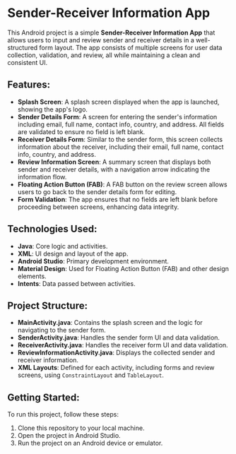 # Sender-Receiver Information App

This Android project is a simple **Sender-Receiver Information App** that allows users to input and review sender and receiver details in a well-structured form layout. The app consists of multiple screens for user data collection, validation, and review, all while maintaining a clean and consistent UI.

## Features:
- **Splash Screen**: A splash screen displayed when the app is launched, showing the app's logo.
- **Sender Details Form**: A screen for entering the sender's information including email, full name, contact info, country, and address. All fields are validated to ensure no field is left blank.
- **Receiver Details Form**: Similar to the sender form, this screen collects information about the receiver, including their email, full name, contact info, country, and address.
- **Review Information Screen**: A summary screen that displays both sender and receiver details, with a navigation arrow indicating the information flow.
- **Floating Action Button (FAB)**: A FAB button on the review screen allows users to go back to the sender details form for editing.
- **Form Validation**: The app ensures that no fields are left blank before proceeding between screens, enhancing data integrity.

## Technologies Used:
- **Java**: Core logic and activities.
- **XML**: UI design and layout of the app.
- **Android Studio**: Primary development environment.
- **Material Design**: Used for Floating Action Button (FAB) and other design elements.
- **Intents**: Data passed between activities.

## Project Structure:
- **MainActivity.java**: Contains the splash screen and the logic for navigating to the sender form.
- **SenderActivity.java**: Handles the sender form UI and data validation.
- **ReceiverActivity.java**: Handles the receiver form UI and data validation.
- **ReviewInformationActivity.java**: Displays the collected sender and receiver information.
- **XML Layouts**: Defined for each activity, including forms and review screens, using `ConstraintLayout` and `TableLayout`.

## Getting Started:
To run this project, follow these steps:
1. Clone this repository to your local machine.
2. Open the project in Android Studio.
3. Run the project on an Android device or emulator.
